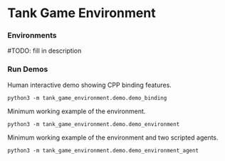# Tank Game Environment

### Environments

#TODO: fill in description

### Run Demos
Human interactive demo showing CPP binding features.

```python3 -m tank_game_environment.demo.demo_binding```

Minimum working example of the environment.

```python3 -m tank_game_environment.demo.demo_environment```

Minimum working example of the environment and two scripted agents.

```python3 -m tank_game_environment.demo.demo_environment_agent```
